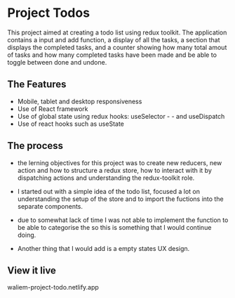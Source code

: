 # Project Todos

This project aimed at creating a todo list using redux toolkit. The application contains a input and add function, a display of all the tasks, a section that displays the completed tasks, and a counter showing how many total amout of tasks and how many completed tasks have been made and be able to toggle between done and undone.

## The Features

- Mobile, tablet and desktop responsiveness
- Use of React framework
- Use of global state using redux hooks: useSelector - - and useDispatch
- Use of react hooks such as useState

## The process

- the lerning objectives for this project was to create new reducers, new action and how to structure a redux store, how to interact with it by dispatching actions and understanding the redux-toolkit role.

- I started out with a simple idea of the todo list, focused a lot on understanding the setup of the store and to import the fuctions into the separate components.
- due to somewhat lack of time I was not able to implement the function to be able to categorise the so this is something that I would continue doing.
- Another thing that I would add is a empty states UX design.

## View it live

waliem-project-todo.netlify.app
